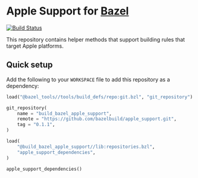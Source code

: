 # Apple Support for [Bazel](https://bazel.build)

[![Build Status](https://travis-ci.org/bazelbuild/apple_support.svg?branch=master)](https://travis-ci.org/bazelbuild/apple_support)

This repository contains helper methods that support building rules that target
Apple platforms.

## Quick setup

Add the following to your `WORKSPACE` file to add this repository as a dependency:

```python
load("@bazel_tools//tools/build_defs/repo:git.bzl", "git_repository")

git_repository(
    name = "build_bazel_apple_support",
    remote = "https://github.com/bazelbuild/apple_support.git",
    tag = "0.1.1",
)

load(
    "@build_bazel_apple_support//lib:repositories.bzl",
    "apple_support_dependencies",
)

apple_support_dependencies()
```
